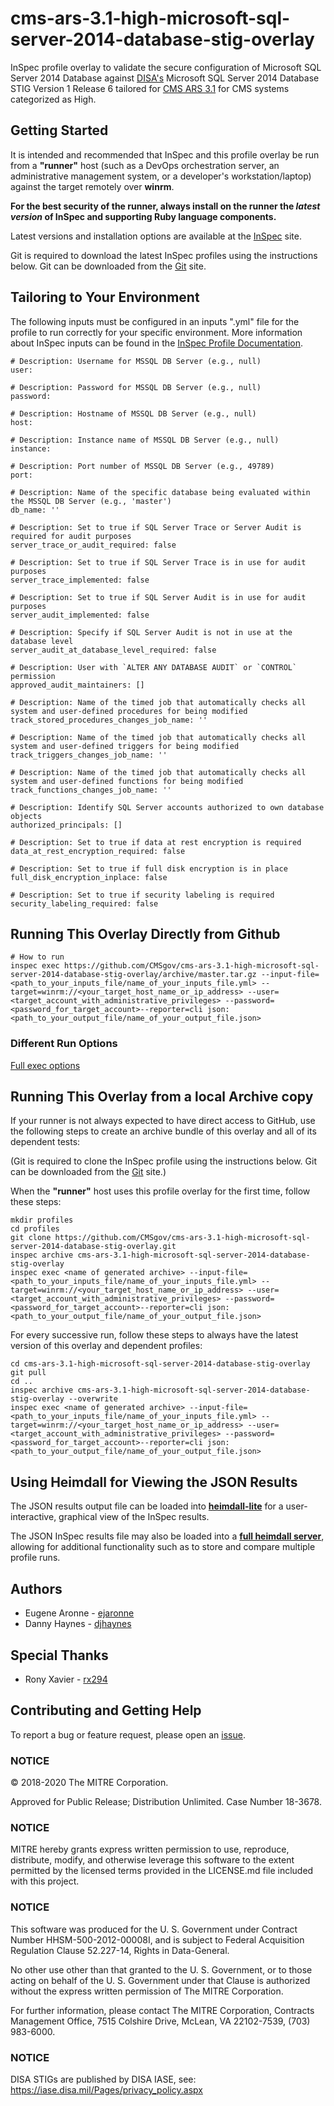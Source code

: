 # cms-ars-3.1-high-microsoft-sql-server-2014-database-stig-overlay

InSpec profile overlay to validate the secure configuration of Microsoft SQL Server 2014 Database against [DISA's](https://iase.disa.mil/stigs/Pages/index.aspx) Microsoft SQL Server 2014 Database STIG Version 1 Release 6 tailored for [CMS ARS 3.1](https://www.cms.gov/Research-Statistics-Data-and-Systems/CMS-Information-Technology/InformationSecurity/Info-Security-Library-Items/ARS-31-Publication.html) for CMS systems categorized as High.

## Getting Started  
It is intended and recommended that InSpec and this profile overlay be run from a __"runner"__ host (such as a DevOps orchestration server, an administrative management system, or a developer's workstation/laptop) against the target remotely over __winrm__.

__For the best security of the runner, always install on the runner the _latest version_ of InSpec and supporting Ruby language components.__ 

Latest versions and installation options are available at the [InSpec](http://inspec.io/) site.

Git is required to download the latest InSpec profiles using the instructions below. Git can be downloaded from the [Git](https://git-scm.com/book/en/v2/Getting-Started-Installing-Git) site. 

## Tailoring to Your Environment
The following inputs must be configured in an inputs ".yml" file for the profile to run correctly for your specific environment. More information about InSpec inputs can be found in the [InSpec Profile Documentation](https://www.inspec.io/docs/reference/profiles/).

```
# Description: Username for MSSQL DB Server (e.g., null)
user: 

# Description: Password for MSSQL DB Server (e.g., null)
password: 

# Description: Hostname of MSSQL DB Server (e.g., null)
host: 

# Description: Instance name of MSSQL DB Server (e.g., null)
instance: 

# Description: Port number of MSSQL DB Server (e.g., 49789)
port: 

# Description: Name of the specific database being evaluated within the MSSQL DB Server (e.g., 'master')
db_name: ''

# Description: Set to true if SQL Server Trace or Server Audit is required for audit purposes
server_trace_or_audit_required: false

# Description: Set to true if SQL Server Trace is in use for audit purposes
server_trace_implemented: false

# Description: Set to true if SQL Server Audit is in use for audit purposes
server_audit_implemented: false

# Description: Specify if SQL Server Audit is not in use at the database level
server_audit_at_database_level_required: false

# Description: User with `ALTER ANY DATABASE AUDIT` or `CONTROL` permission
approved_audit_maintainers: []

# Description: Name of the timed job that automatically checks all system and user-defined procedures for being modified
track_stored_procedures_changes_job_name: ''

# Description: Name of the timed job that automatically checks all system and user-defined triggers for being modified
track_triggers_changes_job_name: ''

# Description: Name of the timed job that automatically checks all system and user-defined functions for being modified
track_functions_changes_job_name: ''

# Description: Identify SQL Server accounts authorized to own database objects
authorized_principals: []

# Description: Set to true if data at rest encryption is required
data_at_rest_encryption_required: false

# Description: Set to true if full disk encryption is in place
full_disk_encryption_inplace: false

# Description: Set to true if security labeling is required
security_labeling_required: false
```

## Running This Overlay Directly from Github

```
# How to run
inspec exec https://github.com/CMSgov/cms-ars-3.1-high-microsoft-sql-server-2014-database-stig-overlay/archive/master.tar.gz --input-file=<path_to_your_inputs_file/name_of_your_inputs_file.yml> --target=winrm://<your_target_host_name_or_ip_address> --user=<target_account_with_administrative_privileges> --password=<password_for_target_account>--reporter=cli json:<path_to_your_output_file/name_of_your_output_file.json>
```

### Different Run Options

  [Full exec options](https://docs.chef.io/inspec/cli/#options-3)

## Running This Overlay from a local Archive copy 

If your runner is not always expected to have direct access to GitHub, use the following steps to create an archive bundle of this overlay and all of its dependent tests:

(Git is required to clone the InSpec profile using the instructions below. Git can be downloaded from the [Git](https://git-scm.com/book/en/v2/Getting-Started-Installing-Git) site.)

When the __"runner"__ host uses this profile overlay for the first time, follow these steps: 

```
mkdir profiles
cd profiles
git clone https://github.com/CMSgov/cms-ars-3.1-high-microsoft-sql-server-2014-database-stig-overlay.git
inspec archive cms-ars-3.1-high-microsoft-sql-server-2014-database-stig-overlay
inspec exec <name of generated archive> --input-file=<path_to_your_inputs_file/name_of_your_inputs_file.yml> --target=winrm://<your_target_host_name_or_ip_address> --user=<target_account_with_administrative_privileges> --password=<password_for_target_account>--reporter=cli json:<path_to_your_output_file/name_of_your_output_file.json>
```

For every successive run, follow these steps to always have the latest version of this overlay and dependent profiles:

```
cd cms-ars-3.1-high-microsoft-sql-server-2014-database-stig-overlay
git pull
cd ..
inspec archive cms-ars-3.1-high-microsoft-sql-server-2014-database-stig-overlay --overwrite
inspec exec <name of generated archive> --input-file=<path_to_your_inputs_file/name_of_your_inputs_file.yml> --target=winrm://<your_target_host_name_or_ip_address> --user=<target_account_with_administrative_privileges> --password=<password_for_target_account>--reporter=cli json:<path_to_your_output_file/name_of_your_output_file.json>
```

## Using Heimdall for Viewing the JSON Results

The JSON results output file can be loaded into __[heimdall-lite](https://heimdall-lite.mitre.org/)__ for a user-interactive, graphical view of the InSpec results. 

The JSON InSpec results file may also be loaded into a __[full heimdall server](https://github.com/mitre/heimdall)__, allowing for additional functionality such as to store and compare multiple profile runs.

## Authors
* Eugene Aronne - [ejaronne](https://github.com/ejaronne)
* Danny Haynes - [djhaynes](https://github.com/djhaynes)

## Special Thanks
* Rony Xavier - [rx294](https://github.com/rx294)

## Contributing and Getting Help
To report a bug or feature request, please open an [issue](https://github.com/CMSgov/cms-ars-3.1-high-microsoft-sql-server-2014-database-stig-overlay/issues/new).

### NOTICE

© 2018-2020 The MITRE Corporation.

Approved for Public Release; Distribution Unlimited. Case Number 18-3678.

### NOTICE 

MITRE hereby grants express written permission to use, reproduce, distribute, modify, and otherwise leverage this software to the extent permitted by the licensed terms provided in the LICENSE.md file included with this project.

### NOTICE  

This software was produced for the U. S. Government under Contract Number HHSM-500-2012-00008I, and is subject to Federal Acquisition Regulation Clause 52.227-14, Rights in Data-General.  

No other use other than that granted to the U. S. Government, or to those acting on behalf of the U. S. Government under that Clause is authorized without the express written permission of The MITRE Corporation.

For further information, please contact The MITRE Corporation, Contracts Management Office, 7515 Colshire Drive, McLean, VA  22102-7539, (703) 983-6000.

### NOTICE 

DISA STIGs are published by DISA IASE, see: https://iase.disa.mil/Pages/privacy_policy.aspx